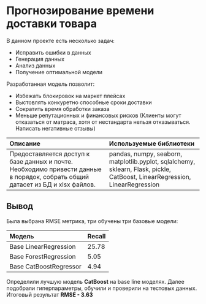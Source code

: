 # Прогнозирование времени доставки товара
В данном проекте есть несколько задач:

* Исправить ошибки в данных
* Генерация данных
* Анализ данных
* Получение оптимальной модели

Разработанная модель позволит:

* Избежать блокировок на маркет плейсах
* Выстовлять конкуретно способные сроки доставки
* Сократить время обработки заказа
* Меньше репутационных и финансовых рисков (Клиенты могут отказаться от матраса, хотя от нестандарта нельзя отказываться. Написать негативные отзывы)

| Описание           | Используемые библиотеки                     |
| :--------------------- |:---------------------------|
| Предоставляется доступ к базе данных и почте. Необходимо привести данные в порядок, собрать общий датасет из БД и xlsx файлов. | pandas, numpy, seaborn, matplotlib.pyplot, sqlalchemy, sklearn, Flask, pickle, CatBoost, LinearRegression, LinearRegression

## Вывод

Была выбрана RMSE метрика, три обучены три базовые модели:

| Модель           | Recall|
| :--------------------- |:---------------------------|
|Base LinearRegression|25.78|
|Base ForestRegression|5.05|
|Base CatBoostRegressor|4.94|


Определили лучшую модель **CatBoost** на base line моделях. Далее подобрали гиперпараметры, обучили и проверили на тестовых данных.
Итоговый результат **RMSE - 3.63** 





